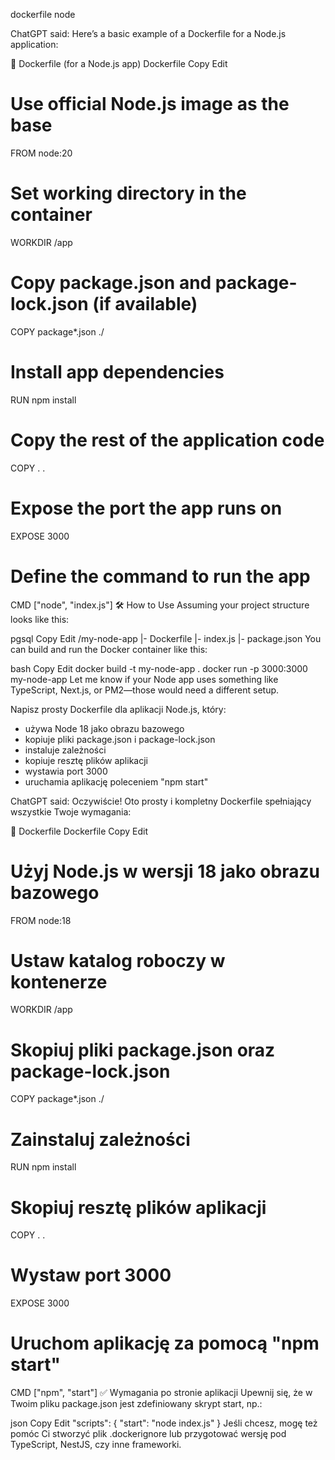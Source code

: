 dockerfile node

ChatGPT said:
Here’s a basic example of a Dockerfile for a Node.js application:

📄 Dockerfile (for a Node.js app)
Dockerfile
Copy
Edit
# Use official Node.js image as the base
FROM node:20

# Set working directory in the container
WORKDIR /app

# Copy package.json and package-lock.json (if available)
COPY package*.json ./

# Install app dependencies
RUN npm install

# Copy the rest of the application code
COPY . .

# Expose the port the app runs on
EXPOSE 3000

# Define the command to run the app
CMD ["node", "index.js"]
🛠️ How to Use
Assuming your project structure looks like this:

pgsql
Copy
Edit
/my-node-app
  |- Dockerfile
  |- index.js
  |- package.json
You can build and run the Docker container like this:

bash
Copy
Edit
docker build -t my-node-app .
docker run -p 3000:3000 my-node-app
Let me know if your Node app uses something like TypeScript, Next.js, or PM2—those would need a different setup.


Napisz prosty Dockerfile dla aplikacji Node.js, który:
- używa Node 18 jako obrazu bazowego
- kopiuje pliki package.json i package-lock.json
- instaluje zależności
- kopiuje resztę plików aplikacji
- wystawia port 3000
- uruchamia aplikację poleceniem "npm start"

ChatGPT said:
Oczywiście! Oto prosty i kompletny Dockerfile spełniający wszystkie Twoje wymagania:

📄 Dockerfile
Dockerfile
Copy
Edit
# Użyj Node.js w wersji 18 jako obrazu bazowego
FROM node:18

# Ustaw katalog roboczy w kontenerze
WORKDIR /app

# Skopiuj pliki package.json oraz package-lock.json
COPY package*.json ./

# Zainstaluj zależności
RUN npm install

# Skopiuj resztę plików aplikacji
COPY . .

# Wystaw port 3000
EXPOSE 3000

# Uruchom aplikację za pomocą "npm start"
CMD ["npm", "start"]
✅ Wymagania po stronie aplikacji
Upewnij się, że w Twoim pliku package.json jest zdefiniowany skrypt start, np.:

json
Copy
Edit
"scripts": {
  "start": "node index.js"
}
Jeśli chcesz, mogę też pomóc Ci stworzyć plik .dockerignore lub przygotować wersję pod TypeScript, NestJS, czy inne frameworki.
